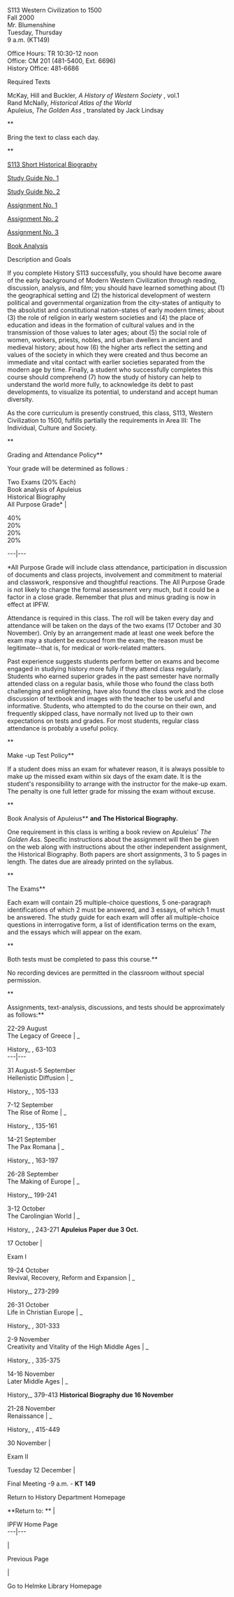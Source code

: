 S113 Western Civilization to 1500  
Fall 2000  
Mr. Blumenshine  
Tuesday, Thursday  
9 a.m. (KT149)

Office Hours: TR 10:30-12 noon  
Office: CM 201 (481-5400, Ext. 6696)  
History Office: 481-6686

Required Texts

McKay, Hill and Buckler, _A History of Western Society_ , vol.1  
Rand McNally, _Historical Atlas of the World_  
Apuleius, _The Golden Ass_ , translated by Jack Lindsay

**

Bring the text to class each day.

**

[S113 Short Historical
Biography](http://www.ipfw.edu/hist/SYLLABI/s113biog.htm)

[Study Guide No. 1](http://www.ipfw.edu/hist/SYLLABI/H113STU1a.HTM)

[Study Guide No. 2](http://www.ipfw.edu/hist/SYLLABI/H113stu2a.html)

[Assignment No. 1](http://www.ipfw.edu/hist/syllabi/008/S113study1.HTM)

[Assignment No. 2](http://www.ipfw.edu/hist/syllabi/008/S113study2.htm)

[Assignment No. 3](http://www.ipfw.edu/hist/syllabi/008/S113study3.htm)

[Book Analysis](http://www.ipfw.edu/hist/syllabi/s113apuleius.htm)

Description and Goals

If you complete History S113 successfully, you should have become aware of the
early background of Modern Western Civilization through reading, discussion,
analysis, and film; you should have learned something about (1) the
geographical setting and (2) the historical development of western political
and governmental organization from the city-states of antiquity to the
absolutist and constitutional nation-states of early modern times; about (3)
the role of religion in early western societies and (4) the place of education
and ideas in the formation of cultural values and in the transmission of those
values to later ages; about (5) the social role of women, workers, priests,
nobles, and urban dwellers in ancient and medieval history; about how (6) the
higher arts reflect the setting and values of the society in which they were
created and thus become an immediate and vital contact with earlier societies
separated from the modern age by time. Finally, a student who successfully
completes this course should comprehend (7) how the study of history can help
to understand the world more fully, to acknowledge its debt to past
developments, to visualize its potential, to understand and accept human
diversity.

As the core curriculum is presently construed, this class, S113, Western
Civilization to 1500, fulfills partially the requirements in Area III: The
Individual, Culture and Society.

**

Grading and Attendance Policy**

Your grade will be determined as follows _:_

Two Exams (20% Each)  
Book analysis of Apuleius  
Historical Biography  
All Purpose Grade* |

40%  
20%  
20%  
20%  
    


  
---|---  
  
*All Purpose Grade will include class attendance, participation in discussion of documents and class projects, involvement and commitment to material and classwork, responsive and thoughtful reactions. The All Purpose Grade is not likely to change the formal assessment very much, but it could be a factor in a close grade. Remember that plus and minus grading is now in effect at IPFW.

Attendance is required in this class. The roll will be taken every day and
attendance will be taken on the days of the two exams (17 October and 30
November). Only by an arrangement made at least one week before the exam may a
student be excused from the exam; the reason must be legitimate--that is, for
medical or work-related matters.

Past experience suggests students perform better on exams and become engaged
in studying history more fully if they attend class regularly. Students who
earned superior grades in the past semester have normally attended class on a
regular basis, while those who found the class both challenging and
enlightening, have also found the class work and the close discussion of
textbook and images with the teacher to be useful and informative. Students,
who attempted to do the course on their own, and frequently skipped class,
have normally not lived up to their own expectations on tests and grades. For
most students, regular class attendance is probably a useful policy.

**

Make -up Test Policy**

If a student does miss an exam for whatever reason, it is always possible to
make up the missed exam within six days of the exam date. It is the student's
responsibility to arrange with the instructor for the make-up exam. The
penalty is one full letter grade for missing the exam without excuse.

**

Book Analysis of Apuleius** **and The Historical Biography.**

One requirement in this class is writing a book review on Apuleius' _The
Golden Ass_. Specific instructions about the assignment will then be given on
the web along with instructions about the other independent assignment, the
Historical Biography. Both papers are short assignments, 3 to 5 pages in
length. The dates due are already printed on the syllabus.

**

The Exams**

Each exam will contain 25 multiple-choice questions, 5 one-paragraph
identifications of which 2 must be answered, and 3 essays, of which 1 must be
answered. The study guide for each exam will offer all multiple-choice
questions in interrogative form, a list of identification terms on the exam,
and the essays which will appear on the exam.

**

Both tests must be completed to pass this course.**

No recording devices are permitted in the classroom without special
permission.

**

Assignments, text-analysis, discussions, and tests should be approximately as
follows:**  
    
    


22-29 August  
The Legacy of Greece |  _

History_ , 63-103  
---|---  
  
31 August-5 September  
Hellenistic Diffusion  |  _

History_ , 105-133  
  
7-12 September  
The Rise of Rome |  _

History_ , 135-161  
  
14-21 September  
The Pax Romana |  _

History_ , 163-197  
  
26-28 September  
The Making of Europe |  _

History,_ 199-241  
  
3-12 October  
The Carolingian World |  _

History_ , 243-271 **Apuleius Paper due 3 Oct.**  
  
17 October |

Exam I  
  
19-24 October  
Revival, Recovery, Reform and Expansion |  _

History,_ 273-299  
  
26-31 October  
Life in Christian Europe |  _

History_ , 301-333  
  
2-9 November  
Creativity and Vitality of the High Middle Ages |  _

History_ , 335-375  
  
14-16 November  
Later Middle Ages |  _

History,_ 379-413 **Historical Biography due 16 November**  
  
21-28 November  
Renaissance |  _

History_ , 415-449  
  
30 November |

Exam II  
  
Tuesday 12 December  |

Final Meeting -9 a.m. - **KT 149**  
  
Return to History Department Homepage

  
    
    


**Return to: ** |

IPFW Home Page  
---|---  
  
  |

Previous Page  
  
  |

Go to Helmke Library Homepage

